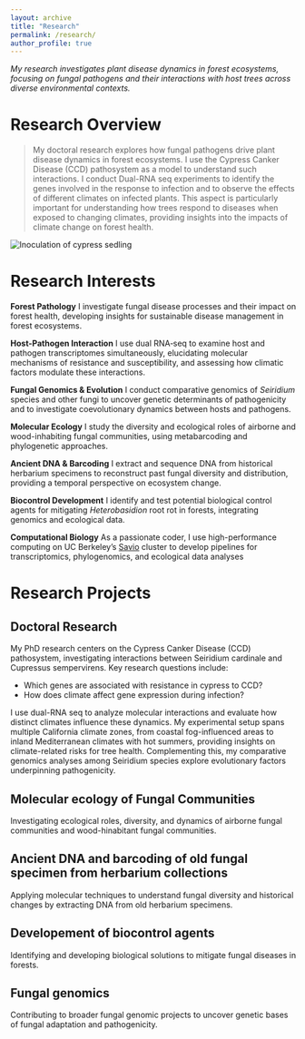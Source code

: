 ```yaml
---
layout: archive
title: "Research"
permalink: /research/
author_profile: true
---
```

_My research investigates plant disease dynamics in forest ecosystems, focusing on fungal pathogens and their interactions with host trees across diverse environmental contexts._

# Research Overview 

> My doctoral research explores how fungal pathogens drive plant disease dynamics in forest ecosystems. I use the Cypress Canker Disease (CCD) pathosystem as a model to understand such interactions. I conduct Dual-RNA seq experiments to identify the genes involved in the response to infection and to observe the effects of different climates on infected plants. This aspect is particularly important for understanding how trees respond to diseases when exposed to changing climates, providing insights into the impacts of climate change on forest health.

![Inoculation of cypress sedling](/images/inoculation_1.jpg)

# Research Interests

**Forest Pathology**
I investigate fungal disease processes and their impact on forest health, developing insights for sustainable disease management in forest ecosystems.

**Host-Pathogen Interaction**
I use dual RNA‑seq to examine host and pathogen transcriptomes simultaneously, elucidating molecular mechanisms of resistance and susceptibility, and assessing how climatic factors modulate these interactions.

**Fungal Genomics & Evolution**
I conduct comparative genomics of _Seiridium_ species and other fungi to uncover genetic determinants of pathogenicity and to investigate coevolutionary dynamics between hosts and pathogens.

**Molecular Ecology**
I study the diversity and ecological roles of airborne and wood-inhabiting fungal communities, using metabarcoding and phylogenetic approaches.

**Ancient DNA & Barcoding**
I extract and sequence DNA from historical herbarium specimens to reconstruct past fungal diversity and distribution, providing a temporal perspective on ecosystem change.

**Biocontrol Development**
I identify and test potential biological control agents for mitigating _Heterobasidion_ root rot in forests, integrating genomics and ecological data.

**Computational Biology**
As a passionate coder, I use high-performance computing on UC Berkeley’s [Savio](https://research-it.berkeley.edu/services-projects/high-performance-computing-savio) cluster to develop pipelines for transcriptomics, phylogenomics, and ecological data analyses 

# Research Projects

## Doctoral Research
My PhD research centers on the Cypress Canker Disease (CCD) pathosystem, investigating interactions between Seiridium cardinale and Cupressus sempervirens. Key research questions include:
- Which genes are associated with resistance in cypress to CCD?
- How does climate affect gene expression during infection?

I use dual-RNA seq to analyze molecular interactions and evaluate how distinct climates influence these dynamics. My experimental setup spans multiple California climate zones, from coastal fog-influenced areas to inland Mediterranean climates with hot summers, providing insights on climate-related risks for tree health.
Complementing this, my comparative genomics analyses among Seiridium species explore evolutionary factors underpinning pathogenicity.

## Molecular ecology of Fungal Communities
Investigating ecological roles, diversity, and dynamics of airborne fungal communities and wood-hinabitant fungal communities.

## Ancient DNA and barcoding of old fungal specimen from herbarium collections 
Applying molecular techniques to understand fungal diversity and historical changes by extracting DNA from old herbarium specimens. 

## Developement of biocontrol agents 
Identifying and developing biological solutions to mitigate fungal diseases in forests.

## Fungal genomics
Contributing to broader fungal genomic projects to uncover genetic bases of fungal adaptation and pathogenicity.



